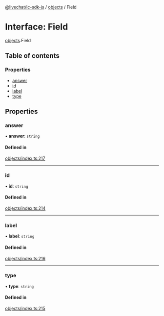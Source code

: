 [@livechat/lc-sdk-js](../README.md) / [objects](../modules/objects.md) / Field

# Interface: Field

[objects](../modules/objects.md).Field

## Table of contents

### Properties

- [answer](objects.Field.md#answer)
- [id](objects.Field.md#id)
- [label](objects.Field.md#label)
- [type](objects.Field.md#type)

## Properties

### answer

• **answer**: `string`

#### Defined in

[objects/index.ts:217](https://github.com/livechat/lc-sdk-js/blob/a3fdde0/src/objects/index.ts#L217)

___

### id

• **id**: `string`

#### Defined in

[objects/index.ts:214](https://github.com/livechat/lc-sdk-js/blob/a3fdde0/src/objects/index.ts#L214)

___

### label

• **label**: `string`

#### Defined in

[objects/index.ts:216](https://github.com/livechat/lc-sdk-js/blob/a3fdde0/src/objects/index.ts#L216)

___

### type

• **type**: `string`

#### Defined in

[objects/index.ts:215](https://github.com/livechat/lc-sdk-js/blob/a3fdde0/src/objects/index.ts#L215)
